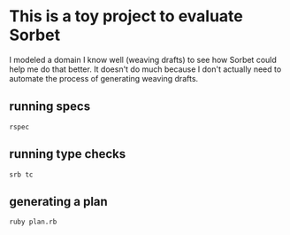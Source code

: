 # This is a toy project to evaluate Sorbet

I modeled a domain I know well (weaving drafts) to see how Sorbet could help me do that better. It doesn't do much because I don't actually need to automate the process of generating weaving drafts.

## running specs

`rspec`

## running type checks

`srb tc`

## generating a plan
`ruby plan.rb`
